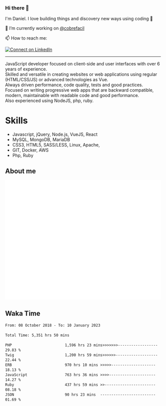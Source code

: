 ### Hi there 👋

I'm Daniel. I love building things and discovery new ways using coding :raised_hands: 

🔭 I’m currently working on [@cobrefacil](https://www.cobrefacil.com.br/)

📫 How to reach me:

[![Connect on LinkedIn](https://img.shields.io/badge/--linkedin?label=LinkedIn&logo=LinkedIn&style=social)](https://www.linkedin.com/in/daniel-cerverizzo/)

---

JavaScript developer focused on client-side and user interfaces with over 6 years of experience.  
Skilled and versatile in creating websites or web applications using regular (HTML/CSS/JS) or advanced technologies as Vue.  
Always driven performance, code quality, tests and good practices.  
 Focused on writing progressive web apps that are backward compatible, modern, maintainable with readable code and good performance.  
Also experienced using NodeJS, php, ruby. 


# Skills

 - Javascript, jQuery, Node.js, VueJS, React
 - MySQL, MongoDB, MariaDB    
 - CSS3, HTML5, SASS/LESS,  Linux, Apache,
 - GIT, Docker, AWS
 - Php, Ruby

## About me

![Metrics](/github-metrics.svg)

## Waka Time

<!--START_SECTION:waka-->

```text
From: 08 October 2018 - To: 10 January 2023

Total Time: 5,351 hrs 50 mins

PHP                        1,596 hrs 23 mins>>>>>>>------------------   29.83 %
Twig                       1,200 hrs 59 mins>>>>>>-------------------   22.44 %
ERB                        970 hrs 10 mins >>>>>--------------------   18.13 %
JavaScript                 763 hrs 36 mins >>>>---------------------   14.27 %
Ruby                       437 hrs 59 mins >>-----------------------   08.18 %
JSON                       90 hrs 23 mins  -------------------------   01.69 %
```

<!--END_SECTION:waka-->


